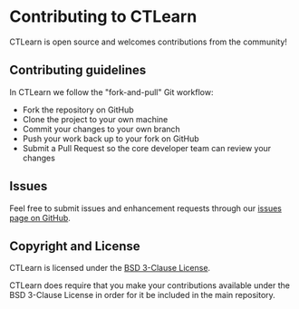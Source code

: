 # Contributing to CTLearn

CTLearn is open source and welcomes contributions from the community!

## Contributing guidelines

In CTLearn we follow the "fork-and-pull" Git workflow:

- Fork the repository on GitHub
- Clone the project to your own machine
- Commit your changes to your own branch
- Push your work back up to your fork on GitHub
- Submit a Pull Request so the core developer team can review your changes

## Issues

Feel free to submit issues and enhancement requests through our [issues page on GitHub](https://github.com/ctlearn-project/ctlearn/issues).

## Copyright and License

CTLearn is licensed under the [BSD 3-Clause License](https://opensource.org/licenses/BSD-3-Clause).

CTLearn does require that you make your contributions available under the BSD 3-Clause License in order for it be included in the main repository.